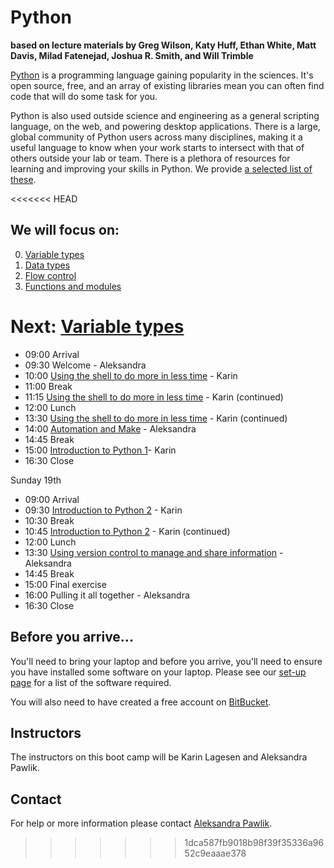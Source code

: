 Python
======

**based on lecture materials by Greg Wilson, Katy Huff, Ethan White, Matt Davis, Milad Fatenejad, Joshua R. Smith, and Will Trimble**

[Python](http://www.python.org) is a programming language gaining popularity in the sciences. It's open source, free, and an array of existing libraries mean you can often find code that will do some  task for you. 

Python is also used outside science and engineering as a general scripting language, on the web, and powering desktop applications. There is a large, global community of Python users across many disciplines, making it a useful language to know when your work starts to intersect with that of others outside your lab or team. There is a plethora of resources for learning and improving your skills in Python. We provide [a selected list of these](Python_resources.md).



<<<<<<< HEAD
## We will focus on:
0. [Variable types](0_Variables_Types.md)
1. [Data types](1_Data_Types.md)
2. [Flow control](2_Flow_Control.md)
3. [Functions and modules](3_Functions_and_Modules.md)

Next: [Variable types](0_Variables_Types.md)
=======
* 09:00 Arrival
* 09:30 Welcome - Aleksandra
* 10:00 [Using the shell to do more in less time](shell) - Karin
* 11:00 Break
* 11:15 [Using the shell to do more in less time](shell)  - Karin (continued)
* 12:00 Lunch
* 13:30 [Using the shell to do more in less time](shell)  - Karin (continued)
* 14:00 [Automation and Make](Make) - Aleksandra
* 14:45 Break
* 15:00 [Introduction to Python 1](python-programming)- Karin
* 16:30 Close 

Sunday 19th

* 09:00 Arrival
* 09:30 [Introduction to Python 2](python-programming) - Karin
* 10:30 Break
* 10:45 [Introduction to Python 2](python-programming) - Karin (continued)
* 12:00 Lunch
* 13:30 [Using version control to manage and share information](version-control) - Aleksandra
* 14:45 Break
* 15:00 Final exercise
* 16:00 Pulling it all together - Aleksandra
* 16:30 Close


## Before you arrive...

You'll need to bring your laptop and before you arrive, you'll need to ensure you have installed some software on your laptop. Please see our [set-up page](Setup.md) for a list of the software required.

You will also need to have created a free account on [BitBucket](https://bitbucket.org/account/signup/).

## Instructors

The instructors on this boot camp will be  Karin Lagesen and Aleksandra Pawlik.

## Contact

For help or more information please contact [Aleksandra Pawlik](mailto:a.pawlik@software.ac.uk).
>>>>>>> 1dca587fb9018b98f39f35336a9652c9eaaae378
